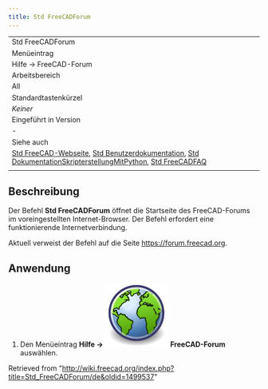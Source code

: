 ```yaml
---
title: Std FreeCADForum
---
```


|                                                                                                                                                                                                                                                                                                                 |
| --------------------------------------------------------------------------------------------------------------------------------------------------------------------------------------------------------------------------------------------------------------------------------------------------------------- |
| Std FreeCADForum                                                                                                                                                                                                                                                                                                |
| Menüeintrag                                                                                                                                                                                                                                                                                                     |
| Hilfe → FreeCAD-Forum                                                                                                                                                                                                                                                                                           |
| Arbeitsbereich                                                                                                                                                                                                                                                                                                  |
| All                                                                                                                                                                                                                                                                                                             |
| Standardtastenkürzel                                                                                                                                                                                                                                                                                            |
| _Keiner_                                                                                                                                                                                                                                                                                                        |
| Eingeführt in Version                                                                                                                                                                                                                                                                                           |
| -                                                                                                                                                                                                                                                                                                               |
| Siehe auch                                                                                                                                                                                                                                                                                                      |
| [Std FreeCAD-Webseite](/Std_FreeCADWebsite/de "Std FreeCADWebsite/de"), [Std Benutzerdokumentation](/Std_FreeCADUserHub "Std FreeCADUserHub"), [Std DokumentationSkripterstellungMitPython](/Std_FreeCADPowerUserHub/de "Std FreeCADPowerUserHub/de"), [Std FreeCADFAQ](/Std_FreeCADFAQ/de "Std FreeCADFAQ/de") |
|                                                                                                                                                                                                                                                                                                                 |

## Beschreibung

Der Befehl **Std FreeCADForum** öffnet die Startseite des FreeCAD-Forums im voreingestellten Internet-Browser. Der Befehl erfordert eine funktionierende Internetverbindung.

Aktuell verweist der Befehl auf die Seite <https://forum.freecad.org>.

## Anwendung

1. Den Menüeintrag **Hilfe → ![](/src/assets/images/Std_FreeCADForum.svg) FreeCAD-Forum** auswählen.

Retrieved from "<http://wiki.freecad.org/index.php?title=Std_FreeCADForum/de&oldid=1499537>"
